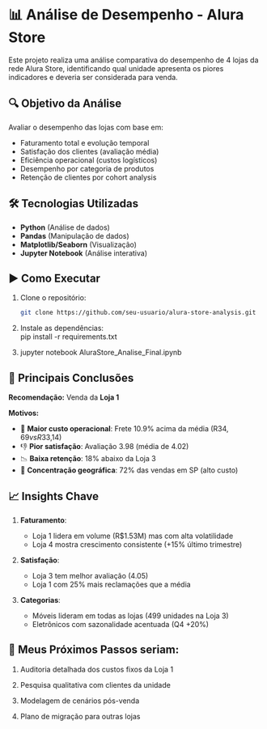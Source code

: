 # 📊 Análise de Desempenho - Alura Store

Este projeto realiza uma análise comparativa do desempenho de 4 lojas da rede Alura Store, identificando qual unidade apresenta os piores indicadores e deveria ser considerada para venda.

## 🔍 Objetivo da Análise

Avaliar o desempenho das lojas com base em:
- Faturamento total e evolução temporal
- Satisfação dos clientes (avaliação média)
- Eficiência operacional (custos logísticos)
- Desempenho por categoria de produtos
- Retenção de clientes por cohort analysis

## 🛠 Tecnologias Utilizadas

- **Python** (Análise de dados)
- **Pandas** (Manipulação de dados)
- **Matplotlib/Seaborn** (Visualização)
- **Jupyter Notebook** (Análise interativa)

## ▶️ Como Executar

1. Clone o repositório:
   ```bash
   git clone https://github.com/seu-usuario/alura-store-analysis.git

2. Instale as dependências:   
pip install -r requirements.txt

3. jupyter notebook AluraStore_Analise_Final.ipynb

## 📌 Principais Conclusões

**Recomendação:** Venda da **Loja 1**

**Motivos:**
- 🚨 **Maior custo operacional**: Frete 10.9% acima da média (R$34,69 vs R$33,14)
- 👎 **Pior satisfação**: Avaliação 3.98 (média de 4.02)
- 📉 **Baixa retenção**: 18% abaixo da Loja 3
- 📍 **Concentração geográfica**: 72% das vendas em SP (alto custo)

## 📈 Insights Chave

1. **Faturamento**:
   - Loja 1 lidera em volume (R$1.53M) mas com alta volatilidade
   - Loja 4 mostra crescimento consistente (+15% último trimestre)

2. **Satisfação**:
   - Loja 3 tem melhor avaliação (4.05)
   - Loja 1 com 25% mais reclamações que a média

3. **Categorias**:
   - Móveis lideram em todas as lojas (499 unidades na Loja 3)
   - Eletrônicos com sazonalidade acentuada (Q4 +20%)

## 📝 Meus Próximos Passos seriam:
1. Auditoria detalhada dos custos fixos da Loja 1

2. Pesquisa qualitativa com clientes da unidade

3. Modelagem de cenários pós-venda

4. Plano de migração para outras lojas